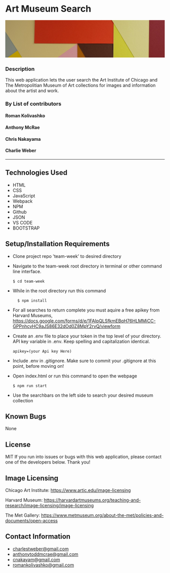 # Art Museum Search

![Alt text](./assets/images/abstract2-cut.jpg)

### Description
This web application lets the user search the Art Institute of Chicago and The Metropolitian Museum of Art collections for images and information about the artist and work.

### By List of contributors
#### Roman Kolivashko
#### Anthony McRae
#### Chris Nakayama
#### Charlie Weber

<hr>

## Technologies Used

* HTML
* CSS
* JavaScript
* Webpack
* NPM
* Github
* JSON
* VS CODE
* BOOTSTRAP

## Setup/Installation Requirements

* Clone project repo 'team-week' to desired directory
* Navigate to the team-week root directory in terminal or other command line interface.

      $ cd team-week
* While in the root directory run this command


        $ npm install


* For all searches to return complete you must aquire a free apikey from Harvard Museums, https://docs.google.com/forms/d/e/1FAIpQLSfkmEBqH76HLMMiCC-GPPnhcvHC9aJS86E32dOd0Z8MpY2rvQ/viewform

* Create an .env file to place your token in the top level of your directory. API key variable  in .env. Keep spelling and capitalization identical.

      apikey=(your Api key Here)
* Include .env in .gitignore. Make sure to commit your .gitignore at this point, before moving on!

* Open index.html or run this command to open the webpage

      $ npm run start

* Use the searchbars on the left side to search your desired museum collection

## Known Bugs

None

## License
MIT
If you run into issues or bugs with this web application, please contact one of the developers below. Thank you!

## Image Licensing

Chicago Art Institute: https://www.artic.edu/image-licensing

Harvard Museum: https://harvardartmuseums.org/teaching-and-research/image-licensing/image-licensing

The Met Gallery: https://www.metmuseum.org/about-the-met/policies-and-documents/open-access



## Contact Information
* charlestweber@gmail.com
* anthonytoddmcrae@gmail.com
* cnakayam@gmail.com
* romankolivashko@gmail.com